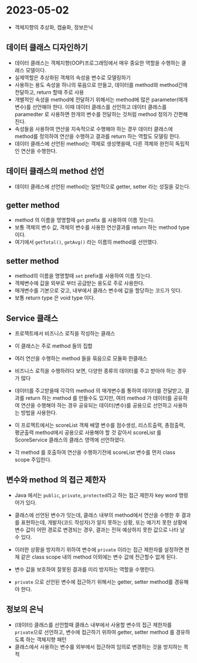 # 2023-05-02
- 객체지향의  추상화, 캡슐화, 정보은닉
## 데이터 클래스 디자인하기 
- 데이터 클래스는 객체지향(OOP)프로그래밍에서 매우 중요한 역할을 수행하는 클래스 모델이다.
- 실제역할은 추상화된 객체의 속성을 변수로 모델링하기
- 사용하는 용도 속성을 하나의 묶음으로 만들고, 데이터를 method와 method간에 전달하고, return 할때 주로 사용
- 개별적인 속성을 method에 전달하기 위해서는 method에 많은 parameter(매개변수)를 선언해야 한다. 이때 데이터 클래스를 선언하고 데이터 클래스를 paramedter 로 사용하면 한개의 변수를 전달하는 것처럼 method 정의가 간편해 진다.
- 속성들을 사용하여 연산을 지속적으로 수행해야 하는 경우 데이터 클래스에 method를 정의하여 연산을 수행하고 결과를 return 하는 역할도 모델링 한다.
- 데이터 클래스에 선언된 method는 객체로 생성햇을때, 다른 객체와 완전히 독립적인 연산을 수행한다.

## 데이터 클래스의 method 선언
- 데이터 클래스에 선언된 method는 일반적으로 getter, setter 라는 성질을 갖는다.


## getter method
- method 의 이름을 명명할때 `get` prefix 를 사용하여 이름 짓는다.
- 보통 객체의 변수 값, 객체의 변수를 사용한 연산결과를 return 하는 method type 이다.
- 여기에서 `getTotal()`, `getAvg()` 라는 이름의 method를 선언했다.

## setter method
- method의 이름을 명명할때 `set` prefix를 사용하여 이름 짓는다.
- 객체변수에 값을 외부로 부터 공급받는 용도로 주로 사용한다.
- 매개변수를 기본으로 갖고, 내부에서 클래스 변수에 값을 할당하는 코드가 잇다.
- 보통 return type 은 void type 이다.

## Service 클래스
- 프로젝트에서 비즈니스 로직을 작성하는 클래스
- 이 클래스는 주로 method 들의 집합
- 여러 연산을 수행하는 method 들을 묶음으로 모듈화 한클래스
- 비즈니스 로직을 수행하려다 보면, 다양한 종류의 데이터를 주고 받아야 하는 경우가 많다
- 데이터를 주고받을때 각각의 method 의 매개변수를 통하여 데이터를 전달받고, 결과를 return 하는 method 를 만들수도 있지만, 여러 method 가 데이터를 공유하여 연산을 수행해야 하는 경우 공유되는 데이터(변수)를 공용으로 선언하고 사용하는 방법을 사용한다.

- 이 프로젝트에서는 scoreList 객체 배열 변수를 점수생성, 리스트출력, 총점출력, 평균출력 method에서 공용으로 사용해야 할 것 같아서 scoreList 를 ScoreService 클래스의 클래스 영역에 선언하였다.

- 각 method 를 호출하여 연산을 수행하기전에 scoreList 변수를 먼저 class scope 주입한다.

## 변수와 method 의 접근 제한자
- Java 에서는 `public`, `private`, `protected`라고 하는 접근 제한자 key word 명령어가 있다.

- 클래스에 선언된 변수가 잇는데, 클래스 내부의 method에서 연산을 수행한 후 결과를 표현하는데, 개발자(코드 작성자)가 알지 못하는 상황, 또는 예기치 못한 상황에 변수 값이 어떤 경로로 변경되는 경우, 결과는 전혀 예상하지 못한 값으로 나타 날 수 있다.
- 이러한 상황을 방지하기 위하여 변수에 `private` 이라는 접근 제한자를 설정하면 현재 같은 class scope 내의 method 이외에는 변수 값에 전근할수 없게 된다.
- 변수 값을 보호하여 잘못된 결과를 미리 방지하는 역할을 수행한다.
- `private` 으로 선언된 변수에 접근하기 위해서는 getter, setter method를 경유해야 한다.

## 정보의 은닉
- (데이터) 클래스를 선언할때 클래스 내부에서 사용할 변수의 접근 제한자를 `private`으로 선언하고, 변수에 접근하기 위하여 getter, setter method 를 경유하도록 하는 객체지향 패턴
- 클래스에서 사용하는 변수를 외부에서 접근하여 임의로 변경하는 것을 방지하는 목적